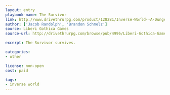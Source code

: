 ```yaml
---
layout: entry
playbook-name: The Survivor
link: http://www.drivethrurpg.com/product/128281/Inverse-World--A-Dungeon-World-Supplement
author: ['Jacob Randolph', 'Brandon Schmelz']
source: Liberi Gothica Games
source-url: http://drivethrurpg.com/browse/pub/4996/Liberi-Gothica-Games

excerpt: The Survivor survives.

categories:
- other

license: non-open
cost: paid

tags:
- inverse world
---
```

